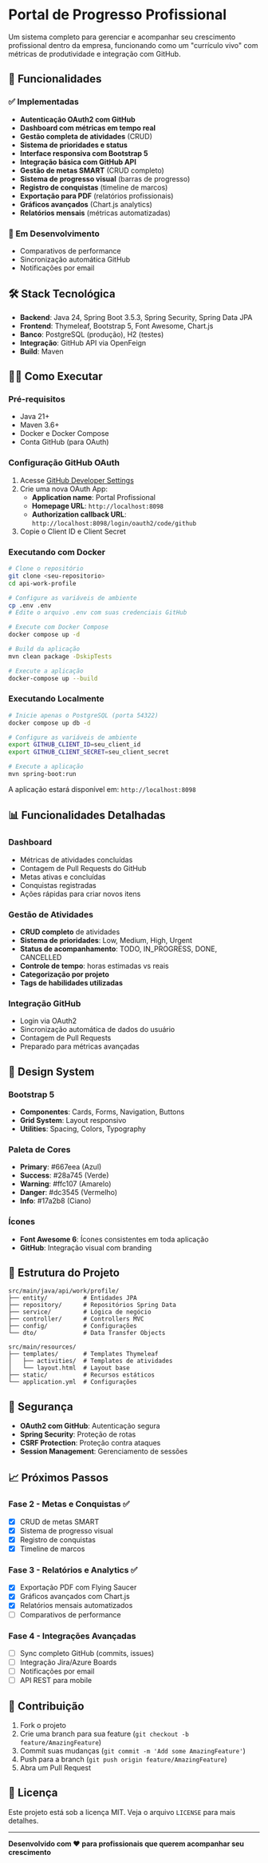 # Portal de Progresso Profissional

Um sistema completo para gerenciar e acompanhar seu crescimento profissional dentro da empresa, funcionando como um "currículo vivo" com métricas de produtividade e integração com GitHub.

## 🚀 Funcionalidades

### ✅ Implementadas
- **Autenticação OAuth2 com GitHub**
- **Dashboard com métricas em tempo real**
- **Gestão completa de atividades** (CRUD)
- **Sistema de prioridades e status**
- **Interface responsiva com Bootstrap 5**
- **Integração básica com GitHub API**
- **Gestão de metas SMART** (CRUD completo)
- **Sistema de progresso visual** (barras de progresso)
- **Registro de conquistas** (timeline de marcos)
- **Exportação para PDF** (relatórios profissionais)
- **Gráficos avançados** (Chart.js analytics)
- **Relatórios mensais** (métricas automatizadas)

### 🔄 Em Desenvolvimento
- Comparativos de performance
- Sincronização automática GitHub
- Notificações por email

## 🛠 Stack Tecnológica

- **Backend**: Java 24, Spring Boot 3.5.3, Spring Security, Spring Data JPA
- **Frontend**: Thymeleaf, Bootstrap 5, Font Awesome, Chart.js
- **Banco**: PostgreSQL (produção), H2 (testes)
- **Integração**: GitHub API via OpenFeign
- **Build**: Maven

## 🏃‍♂️ Como Executar

### Pré-requisitos
- Java 21+
- Maven 3.6+
- Docker e Docker Compose
- Conta GitHub (para OAuth)

### Configuração GitHub OAuth

1. Acesse [GitHub Developer Settings](https://github.com/settings/developers)
2. Crie uma nova OAuth App:
   - **Application name**: Portal Profissional
   - **Homepage URL**: `http://localhost:8098`
   - **Authorization callback URL**: `http://localhost:8098/login/oauth2/code/github`
3. Copie o Client ID e Client Secret

### Executando com Docker

```bash
# Clone o repositório
git clone <seu-repositorio>
cd api-work-profile

# Configure as variáveis de ambiente
cp .env .env
# Edite o arquivo .env com suas credenciais GitHub

# Execute com Docker Compose
docker compose up -d

# Build da aplicação
mvn clean package -DskipTests

# Execute a aplicação
docker-compose up --build
```

### Executando Localmente

```bash
# Inicie apenas o PostgreSQL (porta 54322)
docker compose up db -d

# Configure as variáveis de ambiente
export GITHUB_CLIENT_ID=seu_client_id
export GITHUB_CLIENT_SECRET=seu_client_secret

# Execute a aplicação
mvn spring-boot:run
```

A aplicação estará disponível em: `http://localhost:8098`

## 📊 Funcionalidades Detalhadas

### Dashboard
- Métricas de atividades concluídas
- Contagem de Pull Requests do GitHub
- Metas ativas e concluídas
- Conquistas registradas
- Ações rápidas para criar novos itens

### Gestão de Atividades
- **CRUD completo** de atividades
- **Sistema de prioridades**: Low, Medium, High, Urgent
- **Status de acompanhamento**: TODO, IN_PROGRESS, DONE, CANCELLED
- **Controle de tempo**: horas estimadas vs reais
- **Categorização por projeto**
- **Tags de habilidades utilizadas**

### Integração GitHub
- Login via OAuth2
- Sincronização automática de dados do usuário
- Contagem de Pull Requests
- Preparado para métricas avançadas

## 🎨 Design System

### Bootstrap 5
- **Componentes**: Cards, Forms, Navigation, Buttons
- **Grid System**: Layout responsivo
- **Utilities**: Spacing, Colors, Typography

### Paleta de Cores
- **Primary**: #667eea (Azul)
- **Success**: #28a745 (Verde)
- **Warning**: #ffc107 (Amarelo)
- **Danger**: #dc3545 (Vermelho)
- **Info**: #17a2b8 (Ciano)

### Ícones
- **Font Awesome 6**: Ícones consistentes em toda aplicação
- **GitHub**: Integração visual com branding

## 📁 Estrutura do Projeto

```
src/main/java/api/work/profile/
├── entity/          # Entidades JPA
├── repository/      # Repositórios Spring Data
├── service/         # Lógica de negócio
├── controller/      # Controllers MVC
├── config/          # Configurações
└── dto/             # Data Transfer Objects

src/main/resources/
├── templates/       # Templates Thymeleaf
│   ├── activities/  # Templates de atividades
│   └── layout.html  # Layout base
├── static/          # Recursos estáticos
└── application.yml  # Configurações
```

## 🔐 Segurança

- **OAuth2 com GitHub**: Autenticação segura
- **Spring Security**: Proteção de rotas
- **CSRF Protection**: Proteção contra ataques
- **Session Management**: Gerenciamento de sessões

## 📈 Próximos Passos

### Fase 2 - Metas e Conquistas ✅
- [x] CRUD de metas SMART
- [x] Sistema de progresso visual
- [x] Registro de conquistas
- [x] Timeline de marcos

### Fase 3 - Relatórios e Analytics ✅
- [x] Exportação PDF com Flying Saucer
- [x] Gráficos avançados com Chart.js
- [x] Relatórios mensais automatizados
- [ ] Comparativos de performance

### Fase 4 - Integrações Avançadas
- [ ] Sync completo GitHub (commits, issues)
- [ ] Integração Jira/Azure Boards
- [ ] Notificações por email
- [ ] API REST para mobile

## 🤝 Contribuição

1. Fork o projeto
2. Crie uma branch para sua feature (`git checkout -b feature/AmazingFeature`)
3. Commit suas mudanças (`git commit -m 'Add some AmazingFeature'`)
4. Push para a branch (`git push origin feature/AmazingFeature`)
5. Abra um Pull Request

## 📝 Licença

Este projeto está sob a licença MIT. Veja o arquivo `LICENSE` para mais detalhes.

---

**Desenvolvido com ❤️ para profissionais que querem acompanhar seu crescimento**